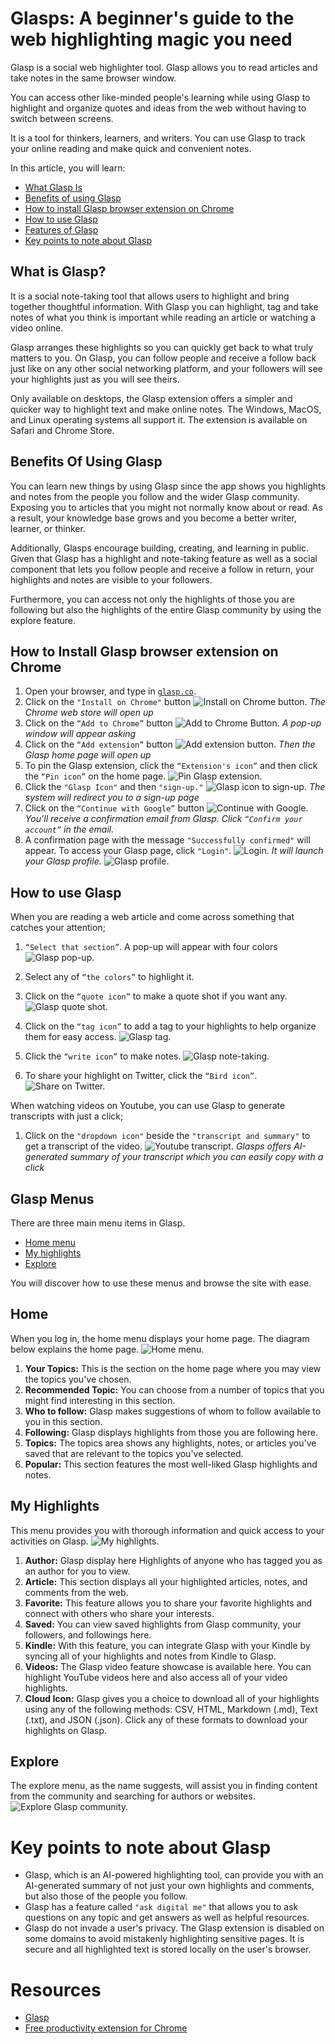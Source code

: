 # Glasps: A beginner's guide to the web highlighting magic you need

Glasp is a social web highlighter tool. Glasp allows you to read articles and take notes in the same browser window.

You can access other like-minded people's learning while using Glasp to highlight and organize quotes and ideas from the web without having to switch between screens.

It is a tool for thinkers, learners, and writers. You can use Glasp to track your online reading and make quick and convenient notes.

In this article, you will learn:

- [What Glasp Is](#what-is-glasp)
- [Benefits of using Glasp](#benefits-of-using-glasp)
- [How to install Glasp browser extension on Chrome](#how-to-install-glasp-browser-extension-on-chrome)
- [How to use Glasp](#how-to-use-glasp)
- [Features of Glasp](#glasp-menus)
- [Key points to note about Glasp](#key-point-to-note-about-glasp)

## What is Glasp?

It is a social note-taking tool that allows users to highlight and bring together thoughtful information. With Glasp you can highlight, tag and take notes of what you think is important while reading an article or watching a video online.

Glasp arranges these highlights so you can quickly get back to what truly matters to you. On Glasp, you can follow people and receive a follow back just like on any other social networking platform, and your followers will see your highlights just as you will see theirs.

Only available on desktops, the Glasp extension offers a simpler and quicker way to highlight text and make online notes. The Windows, MacOS, and Linux operating systems all support it. The extension is available on Safari and Chrome Store.

## Benefits Of Using Glasp

You can learn new things by using Glasp since the app shows you highlights and notes from the people you follow and the wider Glasp community. Exposing you to articles that you might not normally know about or read. As a result, your knowledge base grows and you become a better writer, learner, or thinker.

Additionally, Glasps encourage building, creating, and learning in public. Given that Glasp has a highlight and note-taking feature as well as a social component that lets you follow people and receive a follow in return, your highlights and notes are visible to your followers.

Furthermore, you can access not only the highlights of those you are following but also the highlights of the entire Glasp community by using the explore feature.

## How to Install Glasp browser extension on Chrome

1. Open your browser, and type in [`glasp.co`](https://glasp.co/).
2. Click on the `"Install on Chrome"` button
   ![Install on Chrome button.](/images/installChrome.png "Glasp installation on Chrome.")
   _The Chrome web store will open up_
3. Click on the `“Add to Chrome”` button
   ![Add to Chrome Button.](/images/Add2chrome.png "Add to Chrome Button.")
   _A pop-up window will appear asking_
4. Click on the `“Add extension”` button
   ![Add extension button.](/images/chrome%20popup.png "Add extension button.")
   _Then the Glasp home page will open up_
5. To pin the Glasp extension, click the `“Extension's icon”` and then click the `“Pin icon”` on the home page.
   ![Pin Glasp extension.](/images/pin.png "Pin Glasp extension.")
6. Click the `"Glasp Icon"` and then `"sign-up."`
   ![Glasp icon to sign-up.](/images/glasp%20signup.png "Glasp icon to sign-up.")
   _The system will redirect you to a sign-up page_
7. Click on the `“Continue with Google”` button
   ![Continue with Google.](/images/continue.png "Continue with Google.")
   _You’ll receive a confirmation email from Glasp. Click `“Confirm your account”` in the email._
8. A confirmation page with the message `"Successfully confirmed"` will appear. To access your Glasp page, click `"Login"`.
   ![Login.](/images/Login.png "Login.")
   _It will launch your Glasp profile._
   ![Glasp profile.](/images/profile.png "My Glasp profile.")

## How to use Glasp

When you are reading a web article and come across something that catches your attention;

1. `“Select that section”`. A pop-up will appear with four colors
   ![Glasp pop-up.](/images/glasp-highlight.png "Glasp pop-up.")
2. Select any of `“the colors”` to highlight it.

3. Click on the `“quote icon”` to make a quote shot if you want any.
   ![Glasp quote shot.](/images/Quote%20icon.png "Glasp quote shot.")
4. Click on the `“tag icon”` to add a tag to your highlights to help organize them for easy access.
   ![Glasp tag.](/images/Tag%20icon.png "Glasp Tag.")
5. Click the `“write icon”` to make notes.
   ![Glasp note-taking.](/images/Write%20icon.png "Glasp Note-Taking.")
6. To share your highlight on Twitter, click the `“Bird icon”`.
   ![Share on Twitter.](/images/Bird%20icon.png "Share on Twitter.")

When watching videos on Youtube, you can use Glasp to generate transcripts with just a click;

1. Click on the `"dropdown icon"` beside the `"transcript and summary"` to get a transcript of the video.
   ![Youtube transcript.](/images/youtube.png "Youtube transcript.")
   _Glasps offers AI-generated summary of your transcript which you can easily copy with a click_

## Glasp Menus

There are three main menu items in Glasp.

- [Home menu](#home)
- [My highlights](#my-highlights)
- [Explore](#explore)

You will discover how to use these menus and browse the site with ease.

## **Home**

When you log in, the home menu displays your home page. The diagram below explains the home page.
![Home menu.](/images/home-menu.png "Home Menu.")

1. **Your Topics:** This is the section on the home page where you may view the topics you've chosen.
2. **Recommended Topic:** You can choose from a number of topics that you might find interesting in this section.
3. **Who to follow:** Glasp makes suggestions of whom to follow available to you in this section.
4. **Following:** Glasp displays highlights from those you are following here.
5. **Topics:** The topics area shows any highlights, notes, or articles you've saved that are relevant to the topics you've selected.
6. **Popular:** This section features the most well-liked Glasp highlights and notes.

## My Highlights

This menu provides you with thorough information and quick access to your activities on Glasp.
![My highlights.](/images/highlight-menu.png "My highlights.")

1. **Author:** Glasp display here Highlights of anyone who has tagged you as an author for you to view.
2. **Article:** This section displays all your highlighted articles, notes, and comments from the web.
3. **Favorite:** This feature allows you to share your favorite highlights and connect with others who share your interests.
4. **Saved:** You can view saved highlights from Glasp community, your followers, and followings here.
5. **Kindle:** With this feature, you can integrate Glasp with your Kindle by syncing all of your highlights and notes from Kindle to Glasp.
6. **Videos:** The Glasp video feature showcase is available here. You can highlight YouTube videos here and also access all of your video highlights.
7. **Cloud Icon:** Glasp gives you a choice to download all of your highlights using any of the following methods: CSV, HTML, Markdown (.md), Text (.txt), and JSON (.json). Click any of these formats to download your highlights on Glasp.

## Explore

The explore menu, as the name suggests, will assist you in finding content from the community and searching for authors or websites.
![Explore Glasp community.](/images/exploreMenu.png "Explore Glasp community.")

# Key points to note about Glasp

- Glasp, which is an AI-powered highlighting tool, can provide you with an AI-generated summary of not just your own highlights and comments, but also those of the people you follow.
- Glasp has a feature called `"ask digital me"` that allows you to ask questions on any topic and get answers as well as helpful resources.
- Glasp do not invade a user's privacy. The Glasp extension is disabled on some domains to avoid mistakenly highlighting sensitive pages. It is secure and all highlighted text is stored locally on the user's browser.

# Resources

- [Glasp](https://www.urbandictionary.com/define.php?term=Glasp)
- [Free productivity extension for Chrome](https://www.crx4chrome.com/extensions/blillmbchncajnhkjfdnincfndboieik/)
